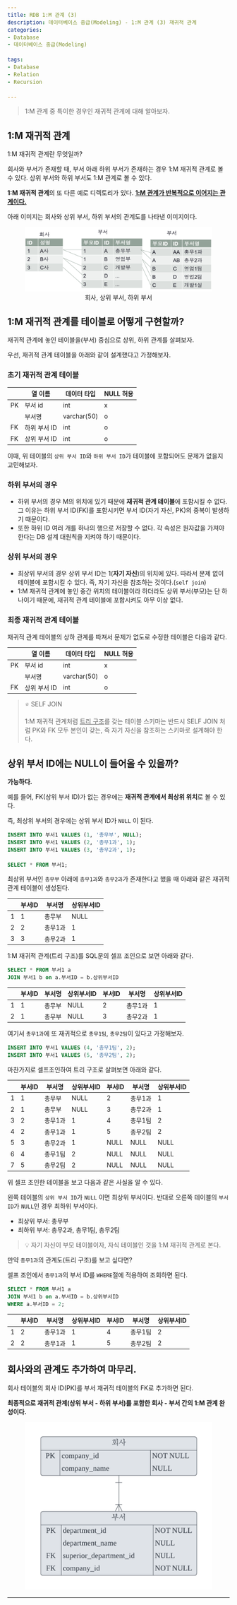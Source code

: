 ```yaml
---
title: RDB 1:M 관계 (3)
description: 데이터베이스 중급(Modeling) - 1:M 관계 (3) 재귀적 관계
categories:
- Database
- 데이터베이스 중급(Modeling)

tags:
- Database
- Relation
- Recursion

---
```


> 1:M 관계 중 특이한 경우인 재귀적 관계에 대해 알아보자.

<!-- more -->

## 1:M 재귀적 관계

1:M 재귀적 관계란 무엇일까?

회사와 부서가 존재할 때, 부서 아래 하위 부서가 존재하는 경우 1:M 재귀적 관계로 볼 수 있다. 상위 부서와 하위 부서도 1:M 관계로 볼 수 있다.

**1:M 재귀적 관계**의 또 다른 예로 디렉토리가 있다. <u>**1:M 관계가 반복적으로 이어지는 관계이다.**</u>

아래 이미지는 회사와 상위 부서, 하위 부서의 관계도를 나타낸 이미지이다.

<figure align="center">
<img src="/post_images/Database/1-M-recursion.png">
<figcaption>회사, 상위 부서, 하위 부서</figcaption>
</figure>

## 1:M 재귀적 관계를 테이블로 어떻게 구현할까?

재귀적 관계에 놓인 테이블을(부서) 중심으로 상위, 하위 관계를 살펴보자.

우선, 재귀적 관계 테이블을 아래와 같이 설계했다고 가정해보자.

### 초기 재귀적 관계 테이블

|  | 열 이름 | 데이터 타입 | NULL 허용 |
| --- | --- | --- | --- |
| PK | 부서 id | int | x |
|  | 부서명 | varchar(50) | o |
| FK | 하위 부서 ID | int | o |
| FK | 상위 부서 ID | int | o |

이때, 위 테이블의 `상위 부서 ID`와 `하위 부서 ID`가 테이블에 포함되어도 문제가 없을지 고민해보자.

### 하위 부서의 경우

- 하위 부서의 경우 M의 위치에 있기 때문에 **재귀적 관계 테이블**에 포함시킬 수 없다. 그 이유는 하위 부서 ID(FK)를 포함시키면 부서 ID(자기 자신, PK)의 중복이 발생하기 때문이다.
- 또한 하위 ID 여러 개를 하나의 행으로 저장할 수 없다. 각 속성은 원자값을 가져야 한다는 DB 설계 대원칙을 지켜야 하기 때문이다.

### 상위 부서의 경우

- 최상위 부서의 경우 상위 부서 ID는 1(**자기 자신**)의 위치에 있다. 따라서 문제 없이 테이블에 포함시킬 수 있다. 즉, 자기 자신을 참조하는 것이다.(`self join`)
- 1:M 재귀적 관계에 놓인 중간 위치의 테이블이라 하더라도 상위 부서(부모)는 단 하나이기 때문에, 재귀적 관계 테이블에 포함시켜도 아무 이상 없다.


### 최종 재귀적 관계 테이블

재귀적 관계 테이블의 상하 관계를 따져서 문제가 없도로 수정한 테이블은 다음과 같다.

|  | 열 이름 | 데이터 타입 | NULL 허용 |
| --- | --- | --- | --- |
| PK | 부서 id | int | x |
|  | 부서명 | varchar(50) | o |
| FK | 상위 부서 ID | int | o |

> ⭐️ SELF JOIN
>
> 1:M 재귀적 관계처럼 <u>트리 구조</u>를 갖는 테이블 스키마는 반드시 SELF JOIN 처럼 PK와 FK 모두 본인이 갖는, 즉 자기 자신을 참조하는 스키마로 설계해야 한다.


## 상위 부서 ID에는 NULL이 들어올 수 있을까?

**가능하다.**

예를 들어, FK(상위 부서 ID)가 없는 경우에는 **재귀적 관계에서 최상위 위치**로 볼 수 있다.

즉, 최상위 부서의 경우에는 상위 부서 ID가 `NULL` 이 된다.

```sql
INSERT INTO 부서1 VALUES (1, '총무부', NULL);
INSERT INTO 부서1 VALUES (2, '총무1과', 1);
INSERT INTO 부서1 VALUES (3, '총무2과', 1);

SELECT * FROM 부서1;
```

최상위 부서인 `총무부` 아래에 `총무1과`와 `총무2과`가 존재한다고 했을 때 아래와 같은 재귀적 관계 테이블이 생성된다.

|  | 부서ID | 부서명 | 상위부서ID |
| --- | --- | --- | --- |
| 1 | 1 | 총무부 | NULL |
| 2 | 2 | 총무1과 | 1 |
| 3 | 3 | 총무2과 | 1 |

1:M 재귀적 관계(트리 구조)를 SQL문의 셀프 조인으로 보면 아래와 같다.

```sql
SELECT * FROM 부서1 a
JOIN 부서1 b on a.부서ID = b.상위부서ID
```

|  | 부서ID | 부서명 | 상위부서ID | 부서ID | 부서명 | 상위부서ID |
| --- | --- | --- | --- | --- | --- | --- |
| 1 | 1 | 총무부 | NULL | 2 | 총무1과 | 1 |
| 2 | 1 | 총무부 | NULL | 3 | 총무2과 | 1 |

여기서 `총무1과`에 또 재귀적으로 `총무1팀`, `총무2팀`이 있다고 가정해보자.

```sql
INSERT INTO 부서1 VALUES (4, '총무1팀', 2);
INSERT INTO 부서1 VALUES (5, '총무2팀', 2);
```

마찬가지로 셀프조인하여 트리 구조로 살펴보면 아래와 같다.

|  | 부서ID | 부서명 | 상위부서ID | 부서ID | 부서명 | 상위부서ID |
| --- | --- | --- | --- | --- | --- | --- |
| 1 | 1 | 총무부 | NULL | 2 | 총무1과 | 1 |
| 2 | 1 | 총무부 | NULL | 3 | 총무2과 | 1 |
| 3 | 2 | 총무1과 | 1 | 4 | 총무1팀 | 2 |
| 4 | 2 | 총무1과 | 1 | 5 | 총무2팀 | 2 |
| 5 | 3 | 총무2과 | 1 | NULL | NULL | NULL |
| 6 | 4 | 총무1팀 | 2 | NULL | NULL | NULL |
| 7 | 5 | 총무2팀 | 2 | NULL | NULL | NULL |

위 셀프 조인한 테이블을 보고 다음과 같은 사실을 알 수 있다.

왼쪽 테이블의 `상위 부서 ID`가 `NULL` 이면 최상위 부서이다. 반대로 오른쪽 테이블의 `부서 ID`가 `NULL`인 경우 최하위 부서이다.

- 최상위 부서: 총무부
- 최하위 부서: 총무2과, 총무1팀, 총무2팀

> 💡 자기 자신이 부모 테이블이자, 자식 테이블인 것을 1:M 재귀적 관계로 본다.

만약 `총무1과`의 관계도(트리 구조)를 보고 싶다면?

셀프 조인에서 `총무1과`의 부서 ID를 `WHERE`절에 적용하여 조회하면 된다.

```sql
SELECT * FROM 부서1 a
JOIN 부서1 b on a.부서ID = b.상위부서ID
WHERE a.부서ID = 2;
```

|  | 부서ID | 부서명 | 상위부서ID | 부서ID | 부서명 | 상위부서ID |
| --- | --- | --- | --- | --- | --- | --- |
| 1 | 2 | 총무1과 | 1 | 4 | 총무1팀 | 2 |
| 2 | 2 | 총무1과 | 1 | 5 | 총무2팀 | 2 |

## 회사와의 관계도 추가하여 마무리.

회사 테이블의 회사 ID(PK)를 부서 재귀적 테이블의 FK로 추가하면 된다.

**최종적으로 재귀적 관계(상위 부서 - 하위 부서)를 포함한 회사 - 부서 간의 1:M 관계 완성이다.**

<figure align="center">
<img src="/post_images/Database/1-M-recursion-erd.png">
<figcaption></figcaption>
</figure>


---
